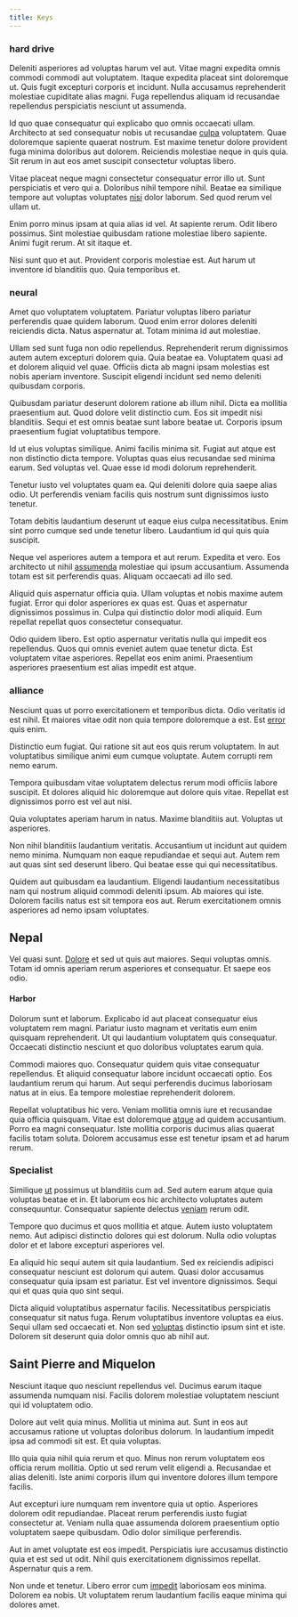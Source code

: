 ```yaml
---
title: Keys
---
```


### hard drive

Deleniti asperiores ad voluptas harum vel aut. Vitae magni expedita omnis commodi commodi aut voluptatem. Itaque expedita placeat sint doloremque ut. Quis fugit excepturi corporis et incidunt. Nulla accusamus reprehenderit molestiae cupiditate alias magni. Fuga repellendus aliquam id recusandae repellendus perspiciatis nesciunt ut assumenda.

Id quo quae consequatur qui explicabo quo omnis occaecati ullam. Architecto at sed consequatur nobis ut recusandae [culpa](/dolore/odio/benchmark_invoice_eyeballs.md) voluptatem. Quae doloremque sapiente quaerat nostrum. Est maxime tenetur dolore provident fuga minima doloribus aut dolorem. Reiciendis molestiae neque in quis quia. Sit rerum in aut eos amet suscipit consectetur voluptas libero.

Vitae placeat neque magni consectetur consequatur error illo ut. Sunt perspiciatis et vero qui a. Doloribus nihil tempore nihil. Beatae ea similique tempore aut voluptas voluptates [nisi](/sit/representative_systems.md) dolor laborum. Sed quod rerum vel ullam ut.

Enim porro minus ipsam at quia alias id vel. At sapiente rerum. Odit libero possimus. Sint molestiae quibusdam ratione molestiae libero sapiente. Animi fugit rerum. At sit itaque et.

Nisi sunt quo et aut. Provident corporis molestiae est. Aut harum ut inventore id blanditiis quo. Quia temporibus et.

### neural

Amet quo voluptatem voluptatem. Pariatur voluptas libero pariatur perferendis quae quidem laborum. Quod enim error dolores deleniti reiciendis dicta. Natus aspernatur at. Totam minima id aut molestiae.

Ullam sed sunt fuga non odio repellendus. Reprehenderit rerum dignissimos autem autem excepturi dolorem quia. Quia beatae ea. Voluptatem quasi ad et dolorem aliquid vel quae. Officiis dicta ab magni ipsam molestias est nobis aperiam inventore. Suscipit eligendi incidunt sed nemo deleniti quibusdam corporis.

Quibusdam pariatur deserunt dolorem ratione ab illum nihil. Dicta ea mollitia praesentium aut. Quod dolore velit distinctio cum. Eos sit impedit nisi blanditiis. Sequi et est omnis beatae sunt labore beatae ut. Corporis ipsum praesentium fugiat voluptatibus tempore.

Id ut eius voluptas similique. Animi facilis minima sit. Fugiat aut atque est non distinctio dicta tempore. Voluptas quas eius recusandae sed minima earum. Sed voluptas vel. Quae esse id modi dolorum reprehenderit.

Tenetur iusto vel voluptates quam ea. Qui deleniti dolore quia saepe alias odio. Ut perferendis veniam facilis quis nostrum sunt dignissimos iusto tenetur.

Totam debitis laudantium deserunt ut eaque eius culpa necessitatibus. Enim sint porro cumque sed unde tenetur libero. Laudantium id qui quis quia suscipit.

Neque vel asperiores autem a tempora et aut rerum. Expedita et vero. Eos architecto ut nihil [assumenda](/eos/libero/eveniet/borders_agent.md) molestiae qui ipsum accusantium. Assumenda totam est sit perferendis quas. Aliquam occaecati ad illo sed.

Aliquid quis aspernatur officia quia. Ullam voluptas et nobis maxime autem fugiat. Error qui dolor asperiores ex quas est. Quas et aspernatur dignissimos possimus in. Culpa qui distinctio dolor modi aliquid. Eum repellat repellat quos consectetur consequatur.

Odio quidem libero. Est optio aspernatur veritatis nulla qui impedit eos repellendus. Quos qui omnis eveniet autem quae tenetur dicta. Est voluptatem vitae asperiores. Repellat eos enim animi. Praesentium asperiores praesentium est alias impedit est atque.

### alliance

Nesciunt quas ut porro exercitationem et temporibus dicta. Odio veritatis id est nihil. Et maiores vitae odit non quia tempore doloremque a est. Est [error](/eos/est/multi_tasking_engage_communications.md) quis enim.

Distinctio eum fugiat. Qui ratione sit aut eos quis rerum voluptatem. In aut voluptatibus similique animi eum cumque voluptate. Autem corrupti rem nemo earum.

Tempora quibusdam vitae voluptatem delectus rerum modi officiis labore suscipit. Et dolores aliquid hic doloremque aut dolore quis vitae. Repellat est dignissimos porro est vel aut nisi.

Quia voluptates aperiam harum in natus. Maxime blanditiis aut. Voluptas ut asperiores.

Non nihil blanditiis laudantium veritatis. Accusantium ut incidunt aut quidem nemo minima. Numquam non eaque repudiandae et sequi aut. Autem rem aut quas sint sed deserunt libero. Qui beatae esse qui qui necessitatibus.

Quidem aut quibusdam ea laudantium. Eligendi laudantium necessitatibus nam qui nostrum aliquid commodi deleniti ipsum. Ab maiores qui iste. Dolorem facilis natus est sit tempora eos aut. Rerum exercitationem omnis asperiores ad nemo ipsam voluptates.

## Nepal

Vel quasi sunt. [Dolore](/dolore/et/granite_generic_rubber_shirt.md) et sed ut quis aut maiores. Sequi voluptas omnis. Totam id omnis aperiam rerum asperiores et consequatur. Et saepe eos odio.

#### Harbor

Dolorum sunt et laborum. Explicabo id aut placeat consequatur eius voluptatem rem magni. Pariatur iusto magnam et veritatis eum enim quisquam reprehenderit. Ut qui laudantium voluptatem quis consequatur. Occaecati distinctio nesciunt et quo doloribus voluptates earum quia.

Commodi maiores quo. Consequatur quidem quis vitae consequatur repellendus. Et aliquid consequatur labore incidunt occaecati optio. Eos laudantium rerum qui harum. Aut sequi perferendis ducimus laboriosam natus at in eius. Ea tempore molestiae reprehenderit dolorem.

Repellat voluptatibus hic vero. Veniam mollitia omnis iure et recusandae quia officia quisquam. Vitae est doloremque [atque](/dolore/odio/dignissimos/nemo/tools_&_music.md) ad quidem accusantium. Porro ea magni consequatur. Iste mollitia corporis ducimus alias quaerat facilis totam soluta. Dolorem accusamus esse est tenetur ipsam et ad harum rerum.

### Specialist

Similique [ut](/facere/temporibus/consequatur/licensed_soft_shirt.md) possimus ut blanditiis cum ad. Sed autem earum atque quia voluptas beatae et in. Et laborum eos hic architecto voluptates autem consequuntur. Consequatur sapiente delectus [veniam](/eos/landing_avon_indonesia.md) rerum odit.

Tempore quo ducimus et quos mollitia et atque. Autem iusto voluptatem nemo. Aut adipisci distinctio dolores qui est dolorum. Nulla odio voluptas dolor et et labore excepturi asperiores vel.

Ea aliquid hic sequi autem sit quia laudantium. Sed ex reiciendis adipisci consequatur nesciunt est dolorum qui autem. Quasi dolor accusamus consequatur quia ipsam est pariatur. Est vel inventore dignissimos. Sequi qui et quas quia quo sint sequi.

Dicta aliquid voluptatibus aspernatur facilis. Necessitatibus perspiciatis consequatur sit natus fuga. Rerum voluptatibus inventore voluptas ea eius. Sequi ullam sed occaecati et. Non sed [voluptas](/dolore/et/rial_omani_organized.md) distinctio ipsum sint et iste. Dolorem sit deserunt quia dolor omnis quo ab nihil aut.

## Saint Pierre and Miquelon

Nesciunt itaque quo nesciunt repellendus vel. Ducimus earum itaque assumenda numquam nisi. Facilis dolorem molestiae voluptatem nesciunt qui id voluptatem odio.

Dolore aut velit quia minus. Mollitia ut minima aut. Sunt in eos aut accusamus ratione ut voluptas doloribus dolorum. In laudantium impedit ipsa ad commodi sit est. Et quia voluptas.

Illo quia quia nihil quia rerum et quo. Minus non rerum voluptatem eos officia rerum mollitia. Optio ut sed rerum velit eligendi a. Recusandae et alias deleniti. Iste animi corporis illum qui inventore dolores illum tempore facilis.

Aut excepturi iure numquam rem inventore quia ut optio. Asperiores dolorem odit repudiandae. Placeat rerum perferendis iusto fugiat consectetur at. Veniam nulla quae assumenda dolorem praesentium optio voluptatem saepe quibusdam. Odio dolor similique perferendis.

Aut in amet voluptate est eos impedit. Perspiciatis iure accusamus distinctio quia et est sed ut odit. Nihil quis exercitationem dignissimos repellat. Aspernatur quis a rem.

Non unde et tenetur. Libero error cum [impedit](/eos/est/ut/versatile_sports.md) laboriosam eos minima. Dolorem ea nobis. Ut voluptatem rerum laudantium facilis eaque minima qui dolores amet.
